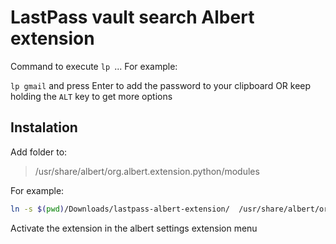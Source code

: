 # LastPass vault search Albert extension

Command to execute `lp `... For example:

`lp gmail` and press Enter to add the password to your clipboard OR keep holding the `ALT` key to get more options

## Instalation
Add folder to:
> /usr/share/albert/org.albert.extension.python/modules

For example:
```sh
ln -s $(pwd)/Downloads/lastpass-albert-extension/  /usr/share/albert/org.albert.extension.python/modules/
```

Activate the extension in the albert settings extension menu